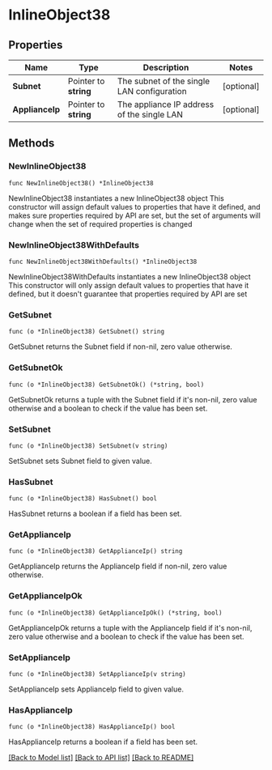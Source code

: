# InlineObject38

## Properties

Name | Type | Description | Notes
------------ | ------------- | ------------- | -------------
**Subnet** | Pointer to **string** | The subnet of the single LAN configuration | [optional] 
**ApplianceIp** | Pointer to **string** | The appliance IP address of the single LAN | [optional] 

## Methods

### NewInlineObject38

`func NewInlineObject38() *InlineObject38`

NewInlineObject38 instantiates a new InlineObject38 object
This constructor will assign default values to properties that have it defined,
and makes sure properties required by API are set, but the set of arguments
will change when the set of required properties is changed

### NewInlineObject38WithDefaults

`func NewInlineObject38WithDefaults() *InlineObject38`

NewInlineObject38WithDefaults instantiates a new InlineObject38 object
This constructor will only assign default values to properties that have it defined,
but it doesn't guarantee that properties required by API are set

### GetSubnet

`func (o *InlineObject38) GetSubnet() string`

GetSubnet returns the Subnet field if non-nil, zero value otherwise.

### GetSubnetOk

`func (o *InlineObject38) GetSubnetOk() (*string, bool)`

GetSubnetOk returns a tuple with the Subnet field if it's non-nil, zero value otherwise
and a boolean to check if the value has been set.

### SetSubnet

`func (o *InlineObject38) SetSubnet(v string)`

SetSubnet sets Subnet field to given value.

### HasSubnet

`func (o *InlineObject38) HasSubnet() bool`

HasSubnet returns a boolean if a field has been set.

### GetApplianceIp

`func (o *InlineObject38) GetApplianceIp() string`

GetApplianceIp returns the ApplianceIp field if non-nil, zero value otherwise.

### GetApplianceIpOk

`func (o *InlineObject38) GetApplianceIpOk() (*string, bool)`

GetApplianceIpOk returns a tuple with the ApplianceIp field if it's non-nil, zero value otherwise
and a boolean to check if the value has been set.

### SetApplianceIp

`func (o *InlineObject38) SetApplianceIp(v string)`

SetApplianceIp sets ApplianceIp field to given value.

### HasApplianceIp

`func (o *InlineObject38) HasApplianceIp() bool`

HasApplianceIp returns a boolean if a field has been set.


[[Back to Model list]](../README.md#documentation-for-models) [[Back to API list]](../README.md#documentation-for-api-endpoints) [[Back to README]](../README.md)


